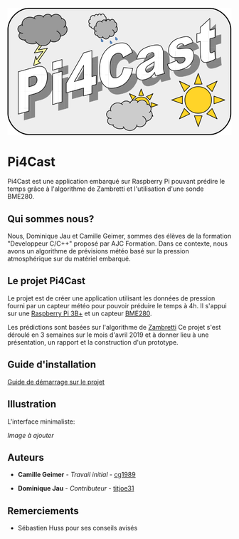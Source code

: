 ![Pi4cast](https://github.com/cg1989/piforcast/blob/master/docs/logo.svg)
# Pi4Cast

Pi4Cast est une application embarqué sur Raspberry Pi pouvant prédire le temps grâce à l'algorithme de Zambretti et l'utilisation d'une sonde BME280.

## Qui sommes nous?

Nous, Dominique Jau et Camille Geimer, sommes des élèves de la formation "Developpeur C/C++" proposé par AJC Formation. Dans ce contexte, nous avons un algorithme de prévisions météo basé sur la pression atmosphérique sur du matériel embarqué.

## Le projet Pi4Cast

Le projet est de créer une application utilisant les données de pression fourni par un capteur météo pour pouvoir préduire le temps à 4h. Il s'appui sur une [Raspberry Pi 3B+](https://www.raspberrypi.org/products/raspberry-pi-3-model-b-plus/) et un capteur [BME280](https://www.waveshare.com/wiki/BME280_Environmental_Sensor). 

Les prédictions sont basées sur l'algorithme de [Zambretti](http://drkfs.net/zambretti.htm)
Ce projet s'est déroulé en 3 semaines sur le mois d'avril 2019 et à donner lieu à une présentation, un rapport et la construction d'un prototype. 


## Guide d'installation 

[Guide de démarrage sur le projet](https://github.com/cg1989/piforcast/blob/master/INSTALL.md)


## Illustration

L'interface minimaliste:

*Image à ajouter*





## Auteurs

* **Camille Geimer** - *Travail initial* - [cg1989](https://github.com/cg1989)

* **Dominique Jau** - *Contributeur* - [titjoe31](https://github.com/titjoe31)


## Remerciements

* Sébastien Huss pour ses conseils avisés

